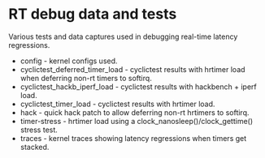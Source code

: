 # RT debug data and tests

Various tests and data captures used in debugging real-time latency regressions.

  * config - kernel configs used.
  * cyclictest_deferred_timer_load - cyclictest results with hrtimer load when deferring non-rt timers to softirq.
  * cyclictest_hackb_iperf_load - cyclictest results with hackbench + iperf load.
  * cyclictest_timer_load - cyclictest results with hrtimer load.
  * hack - quick hack patch to allow deferring non-rt hrtimers to softirq.
  * timer-stress - hrtimer load using a clock_nanosleep()/clock_gettime() stress test.
  * traces - kernel traces showing latency regressions when timers get stacked.
